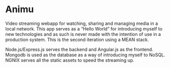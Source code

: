 Animu
=====

Video streaming webapp for watching, sharing and managing
media in a local network. This app serves as a “Hello World” for
introducing myself to new technologies and as such is never made with
the intention of use in a production system. This is the second iteration
using a MEAN stack.

Node.js/Express.js serves the backend and Angular.js as the frontend.
Mongodb is used as the database as a way of introducing myself to NoSQL.
NGNIX serves all the static assets to speed the streaming up.

